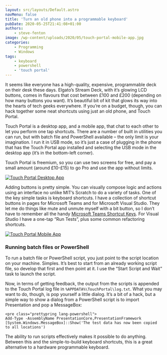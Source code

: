 ```yaml
---
layout: src/layouts/Default.astro
navMenu: false
title: 'Turn an old phone into a programmable keyboard'
pubDate: 2020-05-25T21:41:08+01:00
authors:
    - steve-fenton
image: /wp-content/uploads/2020/05/touch-portal-mobile-app.jpg
categories:
    - Programming
    - Windows
tags:
    - keyboard
    - powershell
    - 'touch portal'
---
```


It seems like everyone has a high-quality, expensive, programmable deck on their desk these days. Elgato’s Stream Deck, with it’s glowing LCD buttons, comes in flavours that cost between £100 and £200 (depending on how many buttons you want). It’s beautiful bit of kit that glows its way into the hearts of tech geeks everywhere. If you’re on a budget, though, you can hack together some neat shortcuts using just an old phone, and Touch Portal.

Touch Portal is a desktop app, and a mobile app, that chat to each other to let you perform one tap shortcuts. There are a number of built in utilities you can run, but with batch file and PowerShell available – the only limit is your imagination. I run it in USB mode, so it’s just a case of plugging in the phone that has the Touch Portal app installed and selecting the USB mode in the desktop app (it’s in the bottom-left corner).

Touch Portal is freemium, so you can use two screens for free, and pay a small amount (around £10-£15) to go Pro and use the app without limits.

[![Touch Portal Desktop App](/img/2020/05/touch-portal.jpg)](/2020/05/turn-an-old-phone-into-a-programmable-keyboard/touch-portal/)

Adding buttons is pretty simple. You can visually compose logic and actions using an interface no unlike MIT’s Scratch to do a variety of tasks. One of the key simple tasks is keyboard shortcuts. I have a collection of shortcut buttons in pages for Microsoft Teams and for Microsoft Visual Studio. They let me do things like mute and unmute myself with a bit button, so I don’t have to remember all the handy [Microsoft Teams Shortcut Keys](/2020/03/microsoft-teams-what-microsoft-taught-me-this-week/). For Visual Studio I have a one-tap “Run Tests”, plus some common refactoring shortcuts.

[![Touch Portal Mobile App](/img/2020/05/touch-portal-mobile-app.jpg)](/2020/05/turn-an-old-phone-into-a-programmable-keyboard/touch-portal-mobile-app/)

### Running batch files or PowerShell

To run a batch file or PowerShell script, you just point to the script location on your machine. Simples. It’s best to start from an already working script file, so develop that first and then point at it. I use the “Start Script and Wait” task to launch the script.

Now, in terms of getting feedback, the output from the scripts is appended to the Touch Portal log file in `%APPDATA%\TouchPortal\log.txt`. What you may want to do, though, is pop yourself a little dialog. It’s a bit of a hack, but a simple way to show a dialog from a PowerShell script is to import Presentation and pop a MessageBox:

```
<pre class="prettypring lang-powershell">
Add-Type -AssemblyName PresentationCore,PresentationFramework
[System.Windows.MessageBox]::Show('The test data has now been copied to all locations')
```
The ability to run scripts effectively makes it possible to do anything. Between this and the simple-to-build keyboard shortcuts, this is a great alternative to a hardware programmable keyboard.